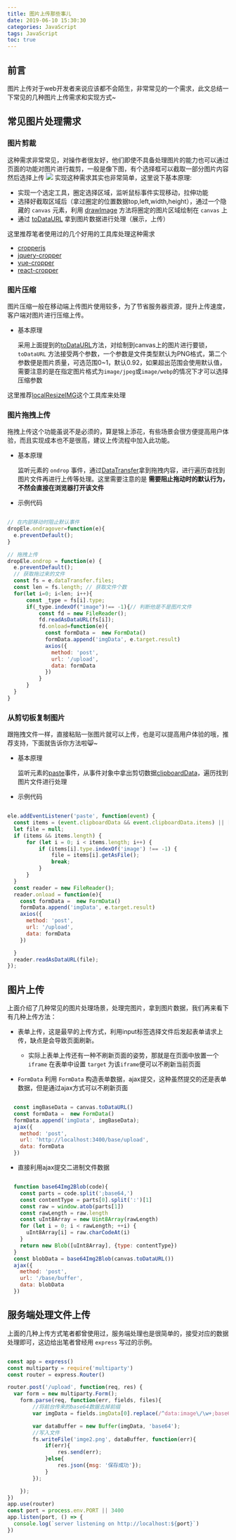 ```yaml
---
title: 图片上传那些事儿
date: 2019-06-10 15:30:30
categories: JavaScript
tags: JavaScript
toc: true
---
```


## 前言

图片上传对于web开发者来说应该都不会陌生，非常常见的一个需求，此文总结一下常见的几种图片上传需求和实现方式~

## 常见图片处理需求


### 图片剪裁

这种需求非常常见，对操作者很友好，他们即使不具备处理图片的能力也可以通过页面的功能对图片进行裁剪，一般是像下图，有个选择框可以截取一部分图片内容然后选择上传
![](图片上传那些事儿/clip.jpg)
实现这种需求其实也非常简单，这里说下基本原理:

- 实现一个选定工具，圈定选择区域，监听鼠标事件实现移动，拉伸功能
- 选择好截取区域后（拿过圈定的位置数据top,left,width,height），通过一个隐藏的 `canvas` 元素，利用 [drawImage](https://developer.mozilla.org/zh-CN/docs/Web/API/CanvasRenderingContext2D/drawImage) 方法将圈定的图片区域绘制在 `canvas` 上
- 通过 [toDataURL](https://developer.mozilla.org/en-US/docs/Web/API/HTMLCanvasElement/toDataURL) 拿到图片数据进行处理（展示，上传）

这里推荐笔者使用过的几个好用的工具库处理这种需求

- [cropperjs](https://github.com/fengyuanchen/cropperjs)
- [jquery-cropper](https://github.com/fengyuanchen/jquery-cropper)
- [vue-cropper](https://github.com/xyxiao001/vue-cropper)
- [react-cropper](https://github.com/roadmanfong/react-cropper)

### 图片压缩

图片压缩一般在移动端上传图片使用较多，为了节省服务器资源，提升上传速度，客户端对图片进行压缩上传。

- 基本原理

  采用上面提到的[toDataURL](https://developer.mozilla.org/en-US/docs/Web/API/HTMLCanvasElement/toDataURL)方法，对绘制到canvas上的图片进行要锁，`toDataURL` 方法接受两个参数，一个参数是文件类型默认为PNG格式，第二个参数便是图片质量，可选范围0~1，默认0.92，如果超出范围会使用默认值，需要注意的是在指定图片格式为`image/jpeg`或`image/webp`的情况下才可以选择压缩参数

这里推荐[localResizeIMG](https://github.com/think2011/localResizeIMG)这个工具库来处理


### 图片拖拽上传

拖拽上传这个功能虽说不是必须的，算是锦上添花，有些场景会很方便提高用户体验，而且实现成本也不是很高，建议上传流程中加入此功能。

- 基本原理

  监听元素的 `ondrop` 事件，通过[DataTransfer](https://developer.mozilla.org/zh-CN/docs/Web/API/DataTransfer)拿到拖拽内容，进行遍历查找到图片文件再进行上传等处理。这里需要注意的是 **需要阻止拖动时的默认行为，不然会直接在浏览器打开该文件**

- 示例代码

```javascript

// 在内部移动时阻止默认事件
dropEle.ondragover=function(e){
  e.preventDefault();
}

// 拖拽上传
dropEle.ondrop = function(e) {
  e.preventDefault();
  // 获取拖过来的文件
  const fs = e.dataTransfer.files;
  const len = fs.length; // 获取文件个数
  for(let i=0; i<len; i++){
      const _type = fs[i].type;
      if(_type.indexOf("image")!== -1){// 判断他是不是图片文件
          const fd = new FileReader();
          fd.readAsDataURL(fs[i]);
          fd.onload=function(e){
            const formData =  new FormData()
            formData.append('imgData', e.target.result)
            axios({
              method: 'post',
              url: '/upload',
              data: formData
            })
          }
      }
  }
}

```

### 从剪切板复制图片

跟拖拽文件一样，直接粘贴一张图片就可以上传，也是可以提高用户体验的哦，推荐支持，下面就告诉你方法啦😸~

- 基本原理

  监听元素的[paste](https://developer.mozilla.org/en-US/docs/Web/API/Element/paste_event)事件，从事件对象中拿出剪切数据[clipboardData]()，遍历找到图片文件进行处理

- 示例代码

```javascript

ele.addEventListener('paste', function(event) {
  const items = (event.clipboardData && event.clipboardData.items) || [];
  let file = null;
  if (items && items.length) {
      for (let i = 0; i < items.length; i++) {
          if (items[i].type.indexOf('image') !== -1) {
              file = items[i].getAsFile();
              break;
          }
      }
  }
  const reader = new FileReader();
  reader.onload = function(e){
    const formData =  new FormData()
    formData.append('imgData', e.target.result)
    axios({
      method: 'post',
      url: '/upload',
      data: formData
    })

  }
  reader.readAsDataURL(file);
});

```

## 图片上传

上面介绍了几种常见的图片处理场景，处理完图片，拿到图片数据，我们再来看下有几种上传方法：

- 表单上传，这是最早的上传方式，利用input标签选择文件后发起表单请求上传，缺点是会导致页面刷新。
  - 实际上表单上传还有一种不刷新页面的姿势，那就是在页面中放置一个 `iframe` 在表单中设置 `target` 为该`iframe`便可以不刷新当前页面

- `FormData` 利用 `FormData` 构造表单数据，ajax提交，这种虽然提交的还是表单数据，但是通过ajax方式可以不刷新页面

```javascript

  const imgBaseData = canvas.toDataURL()
  const formData =  new FormData()
  formData.append('imgData', imgBaseData);
  ajax({
    method: 'post',
    url: 'http://localhost:3400/base/upload',
    data: formData
  })

```


- 直接利用ajax提交二进制文件数据

```javascript

  function base64Img2Blob(code){
    const parts = code.split(';base64,')
    const contentType = parts[0].split(':')[1]
    const raw = window.atob(parts[1])
    const rawLength = raw.length
    const uInt8Array = new Uint8Array(rawLength)
    for (let i = 0; i < rawLength; ++i) {
      uInt8Array[i] = raw.charCodeAt(i)
    }
    return new Blob([uInt8Array], {type: contentType})
  }
  const blobData = base64Img2Blob(canvas.toDataURL())
  ajax({
    method: 'post',
    url: '/base/buffer',
    data: blobData
  })


```

## 服务端处理文件上传

上面的几种上传方式笔者都曾使用过，服务端处理也是很简单的，接受对应的数据处理即可，这边给出笔者曾经用 `express` 写过的示例。

```javascript

const app = express()
const multiparty = require('multiparty')
const router = express.Router()

router.post('/upload', function(req, res) {
  var form = new multiparty.Form();
    form.parse(req, function(err, fields, files){
        //将前台传来的base64数据去掉前缀
        var imgData = fields.imgData[0].replace(/^data:image\/\w+;base64,/, '');

        var dataBuffer = new Buffer(imgData, 'base64');
        //写入文件
        fs.writeFile('imge2.png', dataBuffer, function(err){
            if(err){
                res.send(err);
            }else{
                res.json({msg: '保存成功'});
            }
        });

    });
})
app.use(router)
const port = process.env.PORT || 3400
app.listen(port, () => {
  console.log(`server listening on http://localhost:${port}`)
})


```